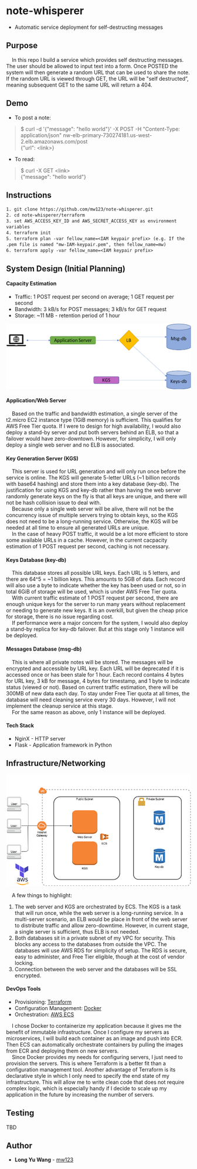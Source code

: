 # note-whisperer
- Automatic service deployment for self-destructing messages 

## Purpose

&nbsp;&nbsp;&nbsp;&nbsp;In this repo I build a service which provides self destructing messages. The user should be allowed to input text into a form. Once POSTED the system will then generate a random URL that can be used to share the note. If the random URL is viewed through GET, the URL will be "self destructed”, meaning subsequent GET to the same URL will return a 404.

## Demo

* To post a note:
> $ curl -d '{"message": "hello world"}' -X POST -H "Content-Type: application/json" nw-elb-primary-730274181.us-west-2.elb.amazonaws.com/post  
> {"url": \<link\>}

* To read:
> $ curl -X GET \<link\>  
> {"message": "hello world"}

## Instructions
```
1. git clone https://github.com/mw123/note-whisperer.git
2. cd note-whisperer/terraform
3. set AWS_ACCESS_KEY_ID and AWS_SECRET_ACCESS_KEY as environment variables
4. terraform init
5. terraform plan -var fellow_name=<IAM keypair prefix> (e.g. If the .pem file is named "mw-IAM-keypair.pem", then fellow_name=mw)
6. terraform apply -var fellow_name=<IAM keypair prefix>
```

## System Design (Initial Planning)

#### Capacity Estimation
* Traffic: 1 POST request per second on average; 1 GET request per second
* Bandwidth: 3 kB/s for POST messages; 3 kB/s for GET request
* Storage: ~11 MB - retention period of 1 hour

![](img/system_design.png)

#### Application/Web Server
&nbsp;&nbsp;&nbsp;&nbsp;Based on the traffic and bandwidth estimation, a single server of the t2.micro EC2 instance type (1GiB memory) is sufficient. This qualifies for AWS Free Tier quota. If I were to design for high availability, I would also deploy a stand-by server and put both servers behind an ELB, so that a failover would have zero-downtown. However, for simplicity, I will only deploy a single web server and no ELB is associated.  

#### Key Generation Server (KGS)
&nbsp;&nbsp;&nbsp;&nbsp;This server is used for URL generation and will only run once before the service is online. The KGS will generate 5-letter URLs (~1 billion records with base64 hashing) and store them into a key database (key-db). The justification for using KGS and key-db rather than having the web server randomly generate keys on the fly is that all keys are unique, and there will not be hash collision issue to deal with.  
&nbsp;&nbsp;&nbsp;&nbsp;Because only a single web server will be alive, there will not be the concurrency issue of multiple servers trying to obtain keys, so the KGS does not need to be a long-running service. Otherwise, the KGS will be needed at all time to ensure all generated URLs are unique.  
&nbsp;&nbsp;&nbsp;&nbsp;In the case of heavy POST traffic, it would be a lot more efficient to store some available URLs in a cache. However, in the current cacpacity estimation of 1 POST request per second, caching is not necessary.  

#### Keys Database (key-db)
&nbsp;&nbsp;&nbsp;&nbsp;This database stores all possible URL keys. Each URL is 5 letters, and there are 64^5 = ~1 billion keys. This amounts to 5GB of data. Each record will also use a byte to indicate whether the key has been used or not, so in total 6GiB of storage will be used, which is under AWS Free Tier quota.  
&nbsp;&nbsp;&nbsp;&nbsp;With current traffic estimate of 1 POST request per second, there are enough unique keys for the server to run many years without replacement or needing to generate new keys. It is an overkill, but given the cheap price for storage, there is no issue regarding cost.  
&nbsp;&nbsp;&nbsp;&nbsp;If performance were a major concern for the system, I would also deploy a stand-by replica for key-db failover. But at this stage only 1 instance will be deployed.  

#### Messages Database (msg-db)
&nbsp;&nbsp;&nbsp;&nbsp;This is where all private notes will be stored. The messages will be encrypted and accessible by URL key. Each URL will be deprecated if it is accessed once or has been stale for 1 hour. Each record contains 4 bytes for URL key, 3 kB for message, 4 bytes for timestamp, and 1 byte to indicate status (viewed or not). Based on current traffic estimation, there will be 300MB of new data each day. To stay under Free Tier quota at all times, the database will need cleaning service every 30 days. However, I will not implement the cleanup service at this stage.  
&nbsp;&nbsp;&nbsp;&nbsp;For the same reason as above, only 1 instance will be deployed.  

#### Tech Stack

* NginX - HTTP server
* Flask - Application framework in Python

## Infrastructure/Networking

![](img/infrastructure.png)

&nbsp;&nbsp;&nbsp;&nbsp;A few things to highlight: 
  1. The web server and KGS are orchestrated by ECS. The KGS is a task that will run once, while the web server is a long-running service. In a multi-server scenario, an ELB would be place in front of the web server to distribute traffic and allow zero-downtime. However, in current stage, a single server is sufficient, thus ELB is not needed.
  2. Both databases sit in a private subnet of my VPC for security. This blocks any access to the databases from outside the VPC. The databases will use AWS RDS for simplicity of setup. The RDS is secure, easy to administer, and Free Tier eligible, though at the cost of vendor locking.
  3. Connection between the web server and the databases will be SSL encrypted.
  
#### DevOps Tools
* Provisioning: [Terraform](https://www.terraform.io/docs/index.html)
* Configuration Management: [Docker](https://docs.docker.com/)
* Orchestration: [AWS ECS](https://docs.aws.amazon.com/ecs/index.html#lang/en_us)

&nbsp;&nbsp;&nbsp;&nbsp;I chose Docker to containerize my application because it gives me the benefit of immutable infrastructure. Once I configure my servers as microservices, I will build each container as an image and push into ECR. Then ECS can automatically orchestrate containers by pulling the images from ECR and deploying them on new servers.  
&nbsp;&nbsp;&nbsp;&nbsp;Since Docker provides my needs for configuring servers, I just need to provision the servers. This is where Terraform is a better fit than a configuration management tool. Another advantage of Terraform is its declarative style in which I only need to specify the end state of my infrastructure. This will allow me to write clean code that does not require complex logic, which is especially handy if I decide to scale up my application in the future by increasing the number of servers.  

## Testing

TBD

## Author

* **Long Yu Wang** - [mw123](https://github.com/mw123)
